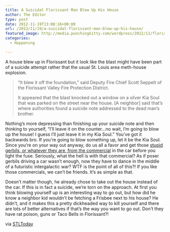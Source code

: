 ```yaml
---
title: A Suicidal Florissant Man Blew Up His House
author: The Editor
type: post
date: 2012-11-19T13:00:16+00:00
url: /2012/11/19/a-suicidal-florissant-man-blew-up-his-house/
featured_image: http://media.punchingkitty.com/wordpress/2012/11/florissant_explosion.jpeg
categories:
  - Happening

---
```

A house blew up in Florissant but it look like the blast might have been part of a suicide attempt rather that the usual St. Louis area meth-house explosion.

> “It blew it off the foundation,” said Deputy Fire Chief Scott Seppelt of the Florissant Valley Fire Protection District.
> 
> It appeared that the blast knocked out a window on a silver Kia Soul that was parked on the street near the house. [A neighbor] said that’s where authorities found a suicide note addressed to the dead man’s brother.

Nothing&#8217;s more depressing than finishing up your suicide note and then thinking to yourself, &#8220;I&#8217;ll leave it on the counter&#8230;no wait, I&#8217;m going to blow up the house! I guess I&#8217;ll just leave it in my Kia Soul.&#8221; You&#8217;ve got it backwards bro. If you&#8217;re going to blow something up, let it be the Kia Soul. Since you&#8217;re on your way out anyway, do us all a favor and get those <a href="http://www.youtube.com/watch?v=4zJWA3Vo6TU" target="_blank">stupid gerbils, or whatever they are, from the commercial</a> in the car before you light the fuse. Seriously, what the hell is with that commercial? As if poser gerbils driving a car wasn&#8217;t enough, now they have to dance in the middle of a futuristic intergalactic war? WTF is the point of all of this?! If you like those commercials, we can&#8217;t be friends. It&#8217;s as simple as that.

Doesn&#8217;t matter though, he already chose to take out the house instead of the car. If this is in fact a suicide, we&#8217;re torn on the approach. At first you think blowing yourself up is an interesting way to go out, but how did he know a neighbor kid wouldn&#8217;t be fetching a Frisbee next to his house? He didn&#8217;t, and it makes this a pretty dickheaded way to kill yourself and there are lots of better alternatives if that&#8217;s the way you want to go out. Don&#8217;t they have rat poison, guns or Taco Bells in Florissant?!

via <a href="http://www.stltoday.com/news/local/crime-and-courts/one-dead-in-florissant-house-explosion/article_d1c4e3b8-b5d5-5eb3-8a78-7de298cd435b.html" target="_blank">STLToday</a>